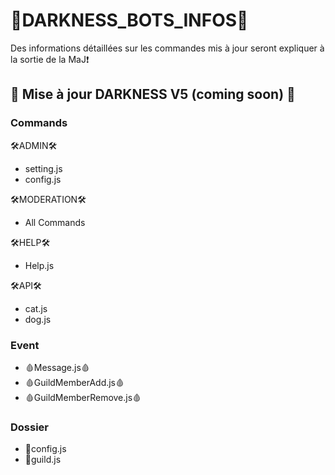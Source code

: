 # 👾DARKNESS_BOTS_INFOS👾
Des informations détaillées sur les commandes mis à jour seront expliquer à la sortie de la MaJ❗

## 🤖 Mise à jour DARKNESS V5 (coming soon) 🤖

### Commands

🛠ADMIN🛠
* setting.js
* config.js

🛠MODERATION🛠
* All Commands

🛠HELP🛠
* Help.js

🛠API🛠
* cat.js
* dog.js

### Event

* 🩸Message.js🩸
* 🩸GuildMemberAdd.js🩸
* 🩸GuildMemberRemove.js🩸

### Dossier

* 🎁config.js
* 🎁guild.js
